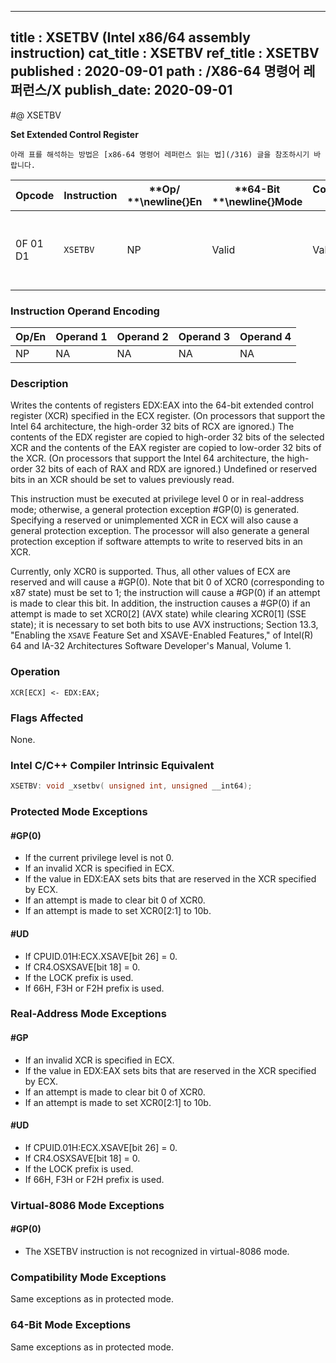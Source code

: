 ----------------------------
title : XSETBV (Intel x86/64 assembly instruction)
cat_title : XSETBV
ref_title : XSETBV
published : 2020-09-01
path : /X86-64 명령어 레퍼런스/X
publish_date: 2020-09-01
----------------------------


#@ XSETBV

**Set Extended Control Register**

```lec-info
아래 표를 해석하는 방법은 [x86-64 명령어 레퍼런스 읽는 법](/316) 글을 참조하시기 바랍니다.
```

|**Opcode**|**Instruction**|**Op/ **\newline{}**En**|**64-Bit **\newline{}**Mode**|**Compat/**\newline{}**Leg Mode**|**Description**|
|----------|---------------|------------------------|-----------------------------|---------------------------------|---------------|
|0F 01 D1|`XSETBV` |NP|Valid|Valid|Write the value in EDX:EAX to the XCR specified by ECX.|
### Instruction Operand Encoding


|Op/En|Operand 1|Operand 2|Operand 3|Operand 4|
|-----|---------|---------|---------|---------|
|NP|NA|NA|NA|NA|
### Description


Writes the contents of registers EDX:EAX into the 64-bit extended control register (XCR) specified in the ECX register. (On processors that support the Intel 64 architecture, the high-order 32 bits of RCX are ignored.) The contents of the EDX register are copied to high-order 32 bits of the selected XCR and the contents of the EAX register are copied to low-order 32 bits of the XCR. (On processors that support the Intel 64 architecture, the high-order 32 bits of each of RAX and RDX are ignored.) Undefined or reserved bits in an XCR should be set to values previously read.

This instruction must be executed at privilege level 0 or in real-address mode; otherwise, a general protection exception #GP(0) is generated. Specifying a reserved or unimplemented XCR in ECX will also cause a general protection exception. The processor will also generate a general protection exception if software attempts to write to reserved bits in an XCR.

Currently, only XCR0 is supported. Thus, all other values of ECX are reserved and will cause a #GP(0). Note that bit 0 of XCR0 (corresponding to x87 state) must be set to 1; the instruction will cause a #GP(0) if an attempt is made to clear this bit. In addition, the instruction causes a #GP(0) if an attempt is made to set XCR0[2] (AVX state) while clearing XCR0[1] (SSE state); it is necessary to set both bits to use AVX instructions; Section 13.3, "Enabling the `XSAVE` Feature Set and XSAVE-Enabled Features," of Intel(R) 64 and IA-32 Architectures Software Developer's Manual, Volume 1.


### Operation

```info-verb
XCR[ECX] <- EDX:EAX;
```
### Flags Affected


None.


### Intel C/C++ Compiler Intrinsic Equivalent

```cpp
XSETBV: void _xsetbv( unsigned int, unsigned __int64);
```

### Protected Mode Exceptions

#### #GP(0)
* If the current privilege level is not 0.
* If an invalid XCR is specified in ECX.
* If the value in EDX:EAX sets bits that are reserved in the XCR specified by ECX.
* If an attempt is made to clear bit 0 of XCR0.
* If an attempt is made to set XCR0[2:1] to 10b.

#### #UD
* If CPUID.01H:ECX.XSAVE[bit 26] = 0.
* If CR4.OSXSAVE[bit 18] = 0.
* If the LOCK prefix is used.
* If 66H, F3H or F2H prefix is used.

### Real-Address Mode Exceptions

#### #GP
* If an invalid XCR is specified in ECX.
* If the value in EDX:EAX sets bits that are reserved in the XCR specified by ECX.
* If an attempt is made to clear bit 0 of XCR0.
* If an attempt is made to set XCR0[2:1] to 10b.

#### #UD
* If CPUID.01H:ECX.XSAVE[bit 26] = 0.
* If CR4.OSXSAVE[bit 18] = 0.
* If the LOCK prefix is used.
* If 66H, F3H or F2H prefix is used.

### Virtual-8086 Mode Exceptions

#### #GP(0)
* The XSETBV instruction is not recognized in virtual-8086 mode.

### Compatibility Mode Exceptions



Same exceptions as in protected mode.


### 64-Bit Mode Exceptions



Same exceptions as in protected mode.

